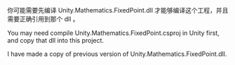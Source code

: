 你可能需要先编译 Unity.Mathematics.FixedPoint.dll 才能够编译这个工程，并且需要正确引用到那个 dll 。

You may need compile Unity.Mathematics.FixedPoint.csproj in Unity first, and copy that dll into this project.

I have made a copy of previous version of Unity.Mathematics.FixedPoint.dll.